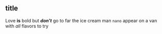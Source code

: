 ## **t**itle

Love **is** bold but ***don't*** go to far
the ice cream man `nano` appear on a van
with *all* flavors
to try